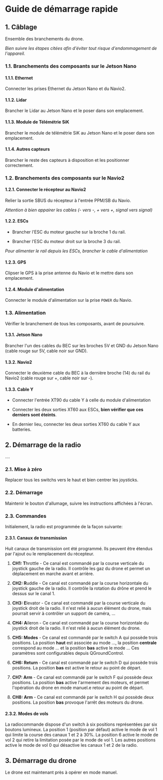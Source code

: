 # Guide de démarrage rapide

## 1. Câblage

Ensemble des branchements du drone.

*Bien suivre les étapes citées afin d'éviter tout risque d'endommagement de l'appareil.*

### 1.1. Branchements des composants sur le Jetson Nano

#### 1.1.1. Ethernet

Connecter les prises Ethernet du Jetson Nano et du Navio2.

#### 1.1.2. Lidar

Brancher le Lidar au Jetson Nano et le poser dans son emplacement.

#### 1.1.3. Module de Télémétrie SiK

Brancher le module de télémétrie SiK au Jetson Nano et le poser dans son emplacement.

#### 1.1.4. Autres capteurs

Brancher le reste des capteurs à disposition et les positionner correctement.

### 1.2. Branchements des composants sur le Navio2

#### 1.2.1. Connecter le récepteur au Navio2

Relier la sortie SBUS du récepteur à l'entrée PPM/SB du Navio.

*Attention à bien appairer les cables (- vers -, + vers +, signal vers signal)*

#### 1.2.2. ESCs

- Brancher l'ESC du moteur gauche sur la broche 1 du rail.

- Brancher l'ESC du moteur droit sur la broche 3 du rail.

*Pour alimenter le rail depuis les ESCs, brancher le cable d'alimentation*

#### 1.2.3. GPS

Clipser le GPS à la prise antenne du Navio et le mettre dans son emplacement.

#### 1.2.4. Module d'alimentation

Connecter le module d'alimentation sur la prise `POWER` du Navio.

### 1.3. Alimentation

Vérifier le branchement de tous les composants, avant de poursuivre.

#### 1.3.1. Jetson Nano

Brancher l'un des cables du BEC sur les broches 5V et GND du Jetson Nano (cable rouge sur 5V, cable noir sur GND).

#### 1.3.2. Navio2

Connecter le deuxième cable du BEC à la dernière broche (14) du rail du Navio2 (cable rouge sur +, cable noir sur -).

#### 1.3.3. Cable Y

- Connecter l'entrée XT90 du cable Y à celle du module d'alimentation

- Connecter les deux sorties XT60 aux ESCs, **bien vérifier que ces derniers sont éteints**.

- En dernier lieu, connecter les deux sorties XT60 du cable Y aux batteries.

## 2. Démarrage de la radio

....

### 2.1. Mise à zéro

Replacer tous les switchs vers le haut et bien centrer les joysticks.

### 2.2. Démarrage

Maintenir le bouton d'allumage, suivre les instructions affichées à l'écran.

### 2.3. Commandes 

Initialement, la radio est programmée de la façon suivante:

#### 2.3.1. Canaux de transmission

Huit canaux de transmission ont été programmé. Ils peuvent être étendus par l'ajout ou le remplacement du récepteur.

1. **CH1: T**hrottle - Ce canal est commandé par la course verticale du joystick gauche de la radio. Il contrôle les gaz du drone et permet un déplacement en marche avant et arrière.

2. **CH2: R**uddle - Ce canal est commandé par la course horizontale du joystick gauche de la radio. Il contrôle la rotation du drône et prend le dessus sur le canal 1.

3. **CH3: E**levator - Ce canal est commandé par la course verticale du joystick droit de la radio. Il n'est relié à aucun élément du drone, mais pourrait servir à contrôler un support de caméra, ...

4. **CH4: A**ileron - Ce canal est commandé par la course horizontale du joystick droit de la radio. Il n'est relié à aucun élément du drone.

5. **CH5: Modes** - Ce canal est commandé par le switch A qui possède trois positions. La position **haut** est associée au mode ..., la position **centrale** correspond au mode ... et la position **bas** active le mode ... Ces paramètres sont configurables depuis QGroundControl.

6. **CH6: Return** - Ce canal est commandé par le switch D qui possède trois positions. La position **bas** est active le retour au point de départ.

7. **CH7: Arm** - Ce canal est commandé par le switch F qui possède deux positions. La position **bas** active l'armement des moteurs, et permet l'opération du drone en mode manuel.e retour au point de départ.

8. **CH8: Arm** - Ce canal est commandé par le switch H qui possède deux positions. La position **bas** provoque l'arrêt des moteurs du drone.

#### 2.3.2. Modes de vols

La radiocommande dispose d'un switch à six positions représentées par six boutons lumineux. La position 1 (position par défaut) active le mode de vol 1 qui limite la course des canaux 1 et 2 à 30%. La position 6 active le mode de vol 2 qui retire la limitation posée par le mode de vol 1. Les autres positions active le mode de vol 0 qui désactive les canaux 1 et 2 de la radio.

## 3. Démarrage du drone

Le drone est maintenant près à opérer en mode manuel.
